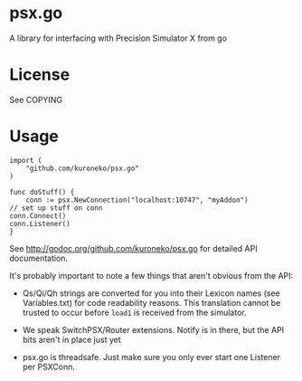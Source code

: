 # psx.go

A library for interfacing with Precision Simulator X from go

# License

See COPYING

# Usage

    import (
        "github.com/kuroneko/psx.go"
    )

    func doStuff() {
        conn := psx.NewConnection("localhost:10747", "myAddon")
	// set up stuff on conn 
	conn.Connect()
	conn.Listener()
    }

See http://godoc.org/github.com/kuroneko/psx.go for detailed API
documentation.

It's probably important to note a few things that aren't obvious from
the API:

 * Qs/Qi/Qh strings are converted for you into their Lexicon names (see
   Variables.txt) for code readability reasons.  This translation cannot
   be trusted to occur before `load1` is received from the simulator.

 * We speak SwitchPSX/Router extensions.  Notify is in there, but the 
   API bits aren't in place just yet

 * psx.go is threadsafe.  Just make sure you only ever start one Listener
   per PSXConn.

